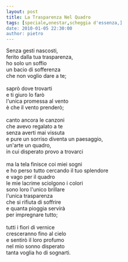 ```yaml
---
layout: post
title: La Trasparenza Nel Quadro
tags: [speciale,onestar,scheggia d'essenza,]
date: 2010-01-05 22:30:00
author: pietro
---
```

Senza gesti nascosti,<br/>ferito dalla tua trasparenza,<br/>ho solo un soffio<br/>un bacio di sofferenza<br/>che non voglio dare a te;<br/><br/>saprò dove trovarti<br/>e ti giuro lo farò<br/>l'unica promessa al vento<br/>è che il vento prenderò;<br/><br/>canto ancora le canzoni<br/>che avevo regalato a te<br/>senza averti mai vissuta<br/>e pure un sorriso diventa un paesaggio,<br/>un'arte un quadro,<br/>in cui disperato provo a trovarci<br/><br/>ma la tela finisce coi miei sogni<br/>e ho perso tutto cercando il tuo splendore<br/>e vago per il quadro<br/>le mie lacrime sciolgono i colori<br/>sono loro l'unico brillare<br/>l'unica trasparenza<br/>che si rifiuta di soffrire<br/>e quanta pioggia servirà<br/>per impregnare tutto;<br/><br/>tutti i fiori di vernice<br/>cresceranno fino al cielo<br/>e sentirò il loro profumo<br/>nel mio sonno disperato<br/>tanta voglia ho di sognarti.
